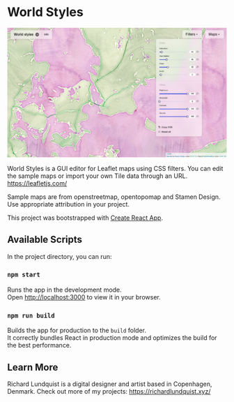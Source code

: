 # World Styles

![Screenshot](scrn.jpg)

World Styles is a GUI editor for Leaflet maps using CSS filters. You can edit the sample maps or import your own Tile data through an URL. 
https://leafletjs.com/

Sample maps are from openstreetmap, opentopomap and Stamen Design. Use appropriate attribution in your project. 

This project was bootstrapped with [Create React App](https://github.com/facebook/create-react-app).

## Available Scripts

In the project directory, you can run:

### `npm start`

Runs the app in the development mode.\
Open [http://localhost:3000](http://localhost:3000) to view it in your browser.


### `npm run build`

Builds the app for production to the `build` folder.\
It correctly bundles React in production mode and optimizes the build for the best performance.


## Learn More

Richard Lundquist is a digital designer and artist based in Copenhagen, Denmark. 
Check out more of my projects: https://richardlundquist.xyz/
